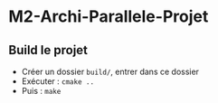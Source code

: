 # M2-Archi-Parallele-Projet
## Build le projet
* Créer un dossier `build/`, entrer dans ce dossier
* Exécuter : `cmake ..`
* Puis : `make`